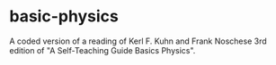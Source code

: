 # basic-physics
A coded version of a reading of Kerl F. Kuhn and Frank Noschese 3rd edition of "A Self-Teaching Guide Basics Physics".
